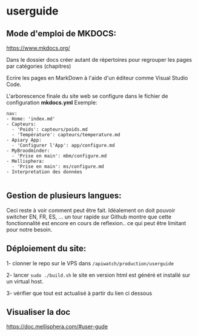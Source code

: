 # userguide

## Mode d'emploi de MKDOCS:
https://www.mkdocs.org/

Dans le dossier docs créer autant de répertoires pour regrouper les pages par catégories (chapitres)

Ecrire les pages en MarkDown à l'aide d'un éditeur comme Visual Studio Code. 

L'arborescence finale du site web se configure dans le fichier de configuration **mkdocs.yml** 
Exemple:
```
nav:
- Home: 'index.md'
- Capteurs:
  - 'Poids': capteurs/poids.md
  - 'Température': capteurs/temperature.md
- Apiary App:
  - 'Configurer l'App': app/configure.md
- MyBroodminder:
  - 'Prise en main': mbm/configure.md
- Mellisphera:
  - 'Prise en main': ms/configure.md
- Interpretation des données


```

## Gestion de plusieurs langues:
Ceci reste à voir comment peut être fait. Idéalement on doit pouvoir switcher EN, FR, ES, ...
un tour rapide sur Github montre que cette fonctionnalité est encore en cours de reflexion.. ce qui peut être limitant pour notre besoin.


## Déploiement du site:
1- clonner le repo sur le VPS dans ```/apiwatch/production/userguide```

2- lancer ```sudo ./build.sh```
le site en version html est généré et installé sur un virtual host.

3- vérifier que tout est actualisé à partir du lien ci dessous

## Visualiser la doc
https://doc.mellisphera.com/#user-gude


